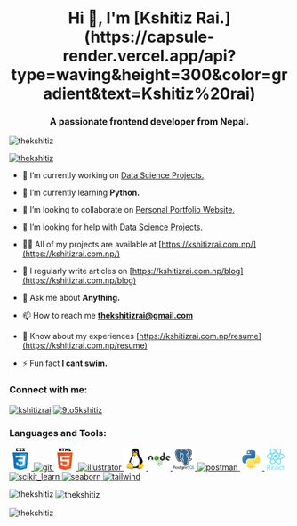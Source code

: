 <h1 align="center">Hi 👋, I'm [Kshitiz Rai.](https://capsule-render.vercel.app/api?type=waving&height=300&color=gradient&text=Kshitiz%20rai)</h1>
<h3 align="center">A passionate frontend developer from Nepal.</h3>

<p align="left"> <img src="https://komarev.com/ghpvc/?username=thekshitiz&label=Profile%20views&color=0e75b6&style=flat" alt="thekshitiz" /> </p>

<p align="left"> <a href="https://github.com/ryo-ma/github-profile-trophy"><img src="https://github-profile-trophy.vercel.app/?username=thekshitiz" alt="thekshitiz" /></a> </p>

- 🔭 I’m currently working on [Data Science Projects.](https://github.com/thekshitiz/Kshitiz-Data-Science-Portfolio)

- 🌱 I’m currently learning **Python.**

- 👯 I’m looking to collaborate on [Personal Portfolio Website.](https://github.com/thekshitiz/kshitiz-portfolio)

- 🤝 I’m looking for help with [Data Science Projects.](https://github.com/thekshitiz/Kshitiz-Data-Science-Portfolio)

- 👨‍💻 All of my projects are available at [https://kshitizrai.com.np/](https://kshitizrai.com.np/)

- 📝 I regularly write articles on [https://kshitizrai.com.np/blog](https://kshitizrai.com.np/blog)

- 💬 Ask me about **Anything.**

- 📫 How to reach me **thekshitizrai@gmail.com**

- 📄 Know about my experiences [https://kshitizrai.com.np/resume](https://kshitizrai.com.np/resume)

- ⚡ Fun fact **I cant swim.**

<h3 align="left">Connect with me:</h3>
<p align="left">
<a href="https://linkedin.com/in/kshitizrai" target="blank"><img align="center" src="https://raw.githubusercontent.com/rahuldkjain/github-profile-readme-generator/master/src/images/icons/Social/linked-in-alt.svg" alt="kshitizrai" height="30" width="40" /></a>
<a href="https://instagram.com/9to5kshitiz" target="blank"><img align="center" src="https://raw.githubusercontent.com/rahuldkjain/github-profile-readme-generator/master/src/images/icons/Social/instagram.svg" alt="9to5kshitiz" height="30" width="40" /></a>
</p>

<h3 align="left">Languages and Tools:</h3>
<p align="left"> <a href="https://www.w3schools.com/css/" target="_blank" rel="noreferrer"> <img src="https://raw.githubusercontent.com/devicons/devicon/master/icons/css3/css3-original-wordmark.svg" alt="css3" width="40" height="40"/> </a> <a href="https://git-scm.com/" target="_blank" rel="noreferrer"> <img src="https://www.vectorlogo.zone/logos/git-scm/git-scm-icon.svg" alt="git" width="40" height="40"/> </a> <a href="https://www.w3.org/html/" target="_blank" rel="noreferrer"> <img src="https://raw.githubusercontent.com/devicons/devicon/master/icons/html5/html5-original-wordmark.svg" alt="html5" width="40" height="40"/> </a> <a href="https://www.adobe.com/in/products/illustrator.html" target="_blank" rel="noreferrer"> <img src="https://www.vectorlogo.zone/logos/adobe_illustrator/adobe_illustrator-icon.svg" alt="illustrator" width="40" height="40"/> </a> <a href="https://www.linux.org/" target="_blank" rel="noreferrer"> <img src="https://raw.githubusercontent.com/devicons/devicon/master/icons/linux/linux-original.svg" alt="linux" width="40" height="40"/> </a> <a href="https://nodejs.org" target="_blank" rel="noreferrer"> <img src="https://raw.githubusercontent.com/devicons/devicon/master/icons/nodejs/nodejs-original-wordmark.svg" alt="nodejs" width="40" height="40"/> </a> <a href="https://www.postgresql.org" target="_blank" rel="noreferrer"> <img src="https://raw.githubusercontent.com/devicons/devicon/master/icons/postgresql/postgresql-original-wordmark.svg" alt="postgresql" width="40" height="40"/> </a> <a href="https://postman.com" target="_blank" rel="noreferrer"> <img src="https://www.vectorlogo.zone/logos/getpostman/getpostman-icon.svg" alt="postman" width="40" height="40"/> </a> <a href="https://www.python.org" target="_blank" rel="noreferrer"> <img src="https://raw.githubusercontent.com/devicons/devicon/master/icons/python/python-original.svg" alt="python" width="40" height="40"/> </a> <a href="https://reactjs.org/" target="_blank" rel="noreferrer"> <img src="https://raw.githubusercontent.com/devicons/devicon/master/icons/react/react-original-wordmark.svg" alt="react" width="40" height="40"/> </a> <a href="https://scikit-learn.org/" target="_blank" rel="noreferrer"> <img src="https://upload.wikimedia.org/wikipedia/commons/0/05/Scikit_learn_logo_small.svg" alt="scikit_learn" width="40" height="40"/> </a> <a href="https://seaborn.pydata.org/" target="_blank" rel="noreferrer"> <img src="https://seaborn.pydata.org/_images/logo-mark-lightbg.svg" alt="seaborn" width="40" height="40"/> </a> <a href="https://tailwindcss.com/" target="_blank" rel="noreferrer"> <img src="https://www.vectorlogo.zone/logos/tailwindcss/tailwindcss-icon.svg" alt="tailwind" width="40" height="40"/> </a> </p>

<p><img align="left" src="https://github-readme-stats.vercel.app/api/top-langs?username=thekshitiz&show_icons=true&locale=en&layout=compact" alt="thekshitiz" /></p>

<p>&nbsp;<img align="center" src="https://github-readme-stats.vercel.app/api?username=thekshitiz&show_icons=true&locale=en" alt="thekshitiz" /></p>

<p><img align="center" src="https://github-readme-streak-stats.herokuapp.com/?user=thekshitiz&" alt="thekshitiz" /></p>
